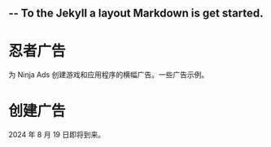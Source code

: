 --
To the Jekyll a layout Markdown is get started. 
--
# 忍者广告
为 Ninja Ads 创建游戏和应用程序的横幅广告。一些广告示例。
# 创建广告
2024 年 8 月 19 日即将到来。
